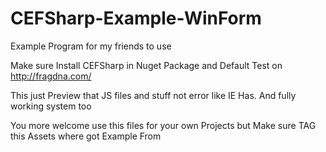 # CEFSharp-Example-WinForm

Example Program for my friends to use


Make sure Install CEFSharp in Nuget Package and Default Test on http://fragdna.com/

This just Preview that JS files and stuff not error like IE Has. And fully working system too

You more welcome use this files for your own Projects but Make sure TAG this Assets where got Example From